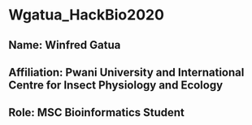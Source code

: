 # Wgatua_HackBio2020

## Name:  Winfred Gatua

## Affiliation:  Pwani University and International Centre for Insect Physiology and Ecology

## Role: MSC Bioinformatics Student
